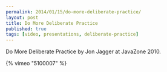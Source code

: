```yaml
---
permalink: 2014/01/15/do-more-deliberate-practice/
layout: post
title: Do More Deliberate Practice
published: true
tags: [video, presentations, deliberate-practice]
---
```


Do More Deliberate Practice by Jon Jagger at JavaZone 2010.

{% vimeo "5100007" %}
